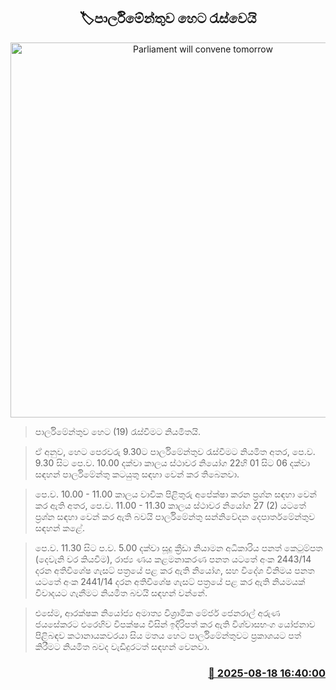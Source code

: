 <p align='center'><b><h2 align='center' title='Parliament will convene tomorrow'>🏷පාර්ලිමේන්තුව හෙට රැස්වෙයි</h2></b></p>
<p align='center'><img src='https://helakuru.sgp1.cdn.digitaloceanspaces.com/esana/images/lib/parliment-new-01[1].jpg' width='600' alt='Parliament will convene tomorrow'></p>

> පාර්ලිමේන්තුව හෙට (19) රැස්වීමට නියමිතයි.

> ඒ අනුව, හෙට පෙරවරු 9.30ට පාර්ලිමේන්තුව රැස්වීමට නියමිත අතර, පෙ.ව. 9.30 සිට පෙ.ව. 10.00 දක්වා කාලය ස්ථාවර නියෝග 22හි 01 සිට 06 දක්වා සඳහන් පාර්ලිමේන්තු කටයුතු සඳහා වෙන් කර තිබෙනවා.

> පෙ.ව. 10.00 - 11.00 කාලය වාචික පිළිතුරු අපේක්ෂා කරන ප්‍රශ්න සඳහා වෙන් කර ඇති අතර, පෙ.ව. 11.00 - 11.30 කාලය ස්ථාවර නියෝග 27 (2) යටතේ ප්‍රශ්න සඳහා වෙන් කර ඇති බවයි පාර්ලිමේන්තු සන්නිවේදන දෙපාර්තමේන්තුව සඳහන් කළේ.

> පෙ.ව. 11.30 සිට ප.ව. 5.00 දක්වා සූදු ක්‍රීඩා නියාමන අධිකාරිය පනත් කෙටුම්පත (දෙවැනි වර කියවීම), රාජ්‍ය ණය කළමනාකරණ පනත යටතේ අංක 2443/14 දරන අතිවිශේෂ ගැසට් පත්‍රයේ පළ කර ඇති නියෝග, සහ විදේශ විනිමය පනත යටතේ අංක 2441/14 දරන අතිවිශේෂ ගැසට් පත්‍රයේ පළ කර ඇති නියමයක් විවාදයට ගැනීමට නියමිත බවයි සඳහන් වන්නේ.

> එසේම, ආරක්ෂක නියෝජ්‍ය අමාත්‍ය විශ්‍රාමික මේජර් ජෙනරාල් අරුණ ජයසේකරට එරෙහිව විපක්ෂය විසින් ඉදිරිපත් කර ඇති විශ්වාසභංග යෝජනාව පිළිබඳව කථානායකවරයා සිය මතය හෙට පාර්ලිමේන්තුවට ප්‍රකාශයට පත් කිරීමට නියමිත බවද වැඩිදුරටත් සඳහන් වෙනවා.



<h3 align='right'><a href='https://www.helakuru.lk/esana/p/112796/'>📅 2025-08-18 16:40:00</a></h3>
